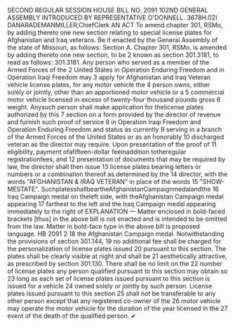 SECOND REGULAR SESSION
HOUSE BILL NO. 2091
102ND GENERAL ASSEMBLY
INTRODUCED BY REPRESENTATIVE O'DONNELL.
3678H.02I DANARADEMANMILLER,ChiefClerk
AN ACT
To amend chapter 301, RSMo, by adding thereto one new section relating to special license
plates for Afghanistan and Iraq veterans.
Be it enacted by the General Assembly of the state of Missouri, as follows:
Section A. Chapter 301, RSMo, is amended by adding thereto one new section, to be
2 known as section 301.3181, to read as follows:
301.3181. Any person who served as a member of the Armed Forces of the
2 United States in Operation Enduring Freedom and in Operation Iraqi Freedom may
3 apply for Afghanistan and Iraq Veteran vehicle license plates, for any motor vehicle the
4 person owns, either solely or jointly, other than an apportioned motor vehicle or a
5 commercial motor vehicle licensed in excess of twenty-four thousand pounds gross
6 weight. Anysuch person shall make application for thelicense plates authorized by this
7 section on a form provided by the director of revenue and furnish such proof of service
8 in Operation Iraqi Freedom and Operation Enduring Freedom and status as currently
9 serving in a branch of the Armed Forces of the United States or as an honorably
10 discharged veteran as the director may require. Upon presentation of the proof of
11 eligibility, payment ofafifteen-dollar feeinaddition totheregular registrationfees, and
12 presentation of documents that may be required by law, the director shall then issue
13 license plates bearing letters or numbers or a combination thereof as determined by the
14 director, with the words "AFGHANISTAN & IRAQ VETERAN" in place of the words
15 "SHOW-MESTATE". SuchplatesshallbeartheAfghanistanCampaignmedalandthe
16 Iraq Campaign medal on theleft side, with theAfghanistan Campaign medal appearing
17 farthest to the left and the Iraq Campaign medal appearing immediately to the right of
EXPLANATION — Matter enclosed in bold-faced brackets [thus] in the above bill is not enacted and is
intended to be omitted from the law. Matter in bold-face type in the above bill is proposed language.
HB 2091 2
18 the Afghanistan Campaign medal. Notwithstanding the provisions of section 301.144,
19 no additional fee shall be charged for the personalization of license plates issued
20 pursuant to this section. The plates shall be clearly visible at night and shall be
21 aesthetically attractive, as prescribed by section 301.130. There shall be no limit on the
22 number of license plates any person qualified pursuant to this section may obtain so
23 long as each set of license plates issued pursuant to this section is issued for a vehicle
24 owned solely or jointly by such person. License plates issued pursuant to this section
25 shall not be transferable to any other person except that any registered co-owner of the
26 motor vehicle may operate the motor vehicle for the duration of the year licensed in the
27 event of the death of the qualified person.
✔